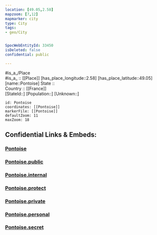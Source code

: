 ```yaml
---
location: [49.05,2.58] 
mapzoom: [7,12] 
mapmarker: city 
type: City
tags:
- geo/City


SpocWebEntityId: 33450
isDeleted: false
confidential: public

---
```

#is_a_/Place  
#is_a_ :: [[Place]] 
[has_place_longitude::2.58] 
[has_place_latitude::49.05] 
[name::Pontoise] 
State ::  
Country :: [[France]]  
[StateId::] 
[Population::] 
[Unknown::] 


```leaflet
id: Pontoise
coordinates: [[Pontoise]] 
markerFile: [[Pontoise]] 
defaultZoom: 11 
maxZoom: 18
```


## Confidential Links & Embeds: 

### [Pontoise](/_Standards/Earth/Continent/Europe/Europe~West/France/regions~France/Île-de-France/departments~Île-de-France/Val-d'Oise/communes~Val-d'Oise/Sarcelles/cities~Sarcelles/Pontoise.md) 

### [Pontoise.public](/_public/Earth/Continent/Europe/Europe~West/France/regions~France/Île-de-France/departments~Île-de-France/Val-d'Oise/communes~Val-d'Oise/Sarcelles/cities~Sarcelles/Pontoise.public.md) 

### [Pontoise.internal](/_internal/Earth/Continent/Europe/Europe~West/France/regions~France/Île-de-France/departments~Île-de-France/Val-d'Oise/communes~Val-d'Oise/Sarcelles/cities~Sarcelles/Pontoise.internal.md) 

### [Pontoise.protect](/_protect/Earth/Continent/Europe/Europe~West/France/regions~France/Île-de-France/departments~Île-de-France/Val-d'Oise/communes~Val-d'Oise/Sarcelles/cities~Sarcelles/Pontoise.protect.md) 

### [Pontoise.private](/_private/Earth/Continent/Europe/Europe~West/France/regions~France/Île-de-France/departments~Île-de-France/Val-d'Oise/communes~Val-d'Oise/Sarcelles/cities~Sarcelles/Pontoise.private.md) 

### [Pontoise.personal](/_personal/Earth/Continent/Europe/Europe~West/France/regions~France/Île-de-France/departments~Île-de-France/Val-d'Oise/communes~Val-d'Oise/Sarcelles/cities~Sarcelles/Pontoise.personal.md) 

### [Pontoise.secret](/_secret/Earth/Continent/Europe/Europe~West/France/regions~France/Île-de-France/departments~Île-de-France/Val-d'Oise/communes~Val-d'Oise/Sarcelles/cities~Sarcelles/Pontoise.secret.md)

